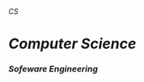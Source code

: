 ###### *CS*

# *Computer Science*

### *Sofeware Engineering* [<img src="https://img.icons8.com/ios/250/000000/circled-up-right-2.png" width="14">](SE/README.md)